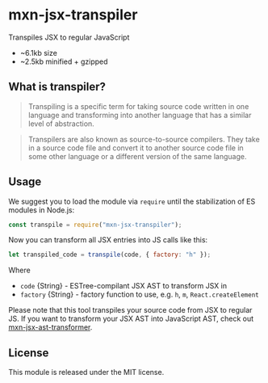 # mxn-jsx-transpiler

Transpiles JSX to regular JavaScript

- ~6.1kb size
- ~2.5kb minified + gzipped

## What is transpiler?

> Transpiling is a specific term for taking source code written in one language and transforming into another language that has a similar level of abstraction.

> Transpilers are also known as source-to-source compilers. They take in a source code file and convert it to another source code file in some other language or a different version of the same language.

## Usage

We suggest you to load the module via `require` until the stabilization of ES modules in Node.js:
```javascript
const transpile = require("mxn-jsx-transpiler");
```

Now you can transform all JSX entries into JS calls like this:
```javascript
let transpiled_code = transpile(code, { factory: "h" });
```

Where
 - `code` {String} - ESTree-compilant JSX AST to transform JSX in
 - `factory` {String} - factory function to use, e.g. `h`, `m`, `React.createElement`

Please note that this tool transpiles your source code from JSX to regular JS. If you want to transform your JSX AST into JavaScript AST, check out [mxn-jsx-ast-transformer](https://github.com/ZimNovich/mxn-jsx-ast-transformer).

## License

This module is released under the MIT license.
